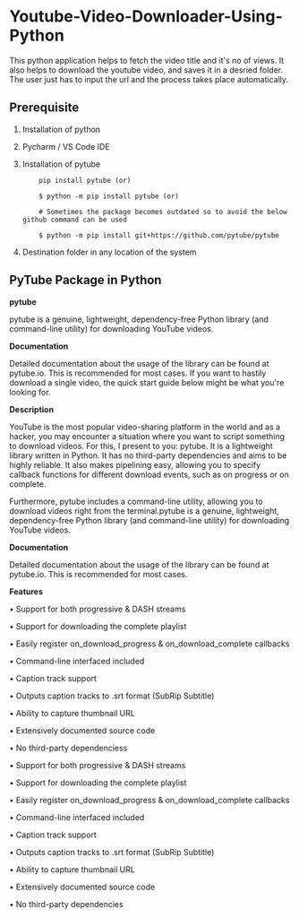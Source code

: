 # Youtube-Video-Downloader-Using-Python

This python application helps to fetch the video title and it's no of views. It also helps to download the youtube video, and saves it in a desried folder.
The user just has to input the url and the process takes place automatically.

## Prerequisite
1. Installation of python
    
2. Pycharm / VS Code IDE

3. Installation of pytube 

           pip install pytube (or)

           $ python -m pip install pytube (or)

           # Sometimes the package becomes outdated so to avoid the below github command can be used

           $ python -m pip install git+https://github.com/pytube/pytube 

5. Destination folder in any location of the system

## PyTube Package in Python

**pytube**

pytube is a genuine, lightweight, dependency-free Python library (and command-line utility) for downloading YouTube videos.

**Documentation**

Detailed documentation about the usage of the library can be found at pytube.io. This is recommended for most cases. If you want to hastily download a single video, the quick start guide below might be what you're looking for.

**Description**

YouTube is the most popular video-sharing platform in the world and as a hacker, you may encounter a situation where you want to script something to download videos. For this, I present to you: pytube. It is a lightweight library written in Python. It has no third-party dependencies and aims to be highly reliable.
It also makes pipelining easy, allowing you to specify callback functions for different download events, such as on progress or on complete.

Furthermore, pytube includes a command-line utility, allowing you to download videos right from the terminal.pytube is a genuine, lightweight, dependency-free Python library (and command-line utility) for downloading YouTube videos.

**Documentation**

Detailed documentation about the usage of the library can be found at pytube.io. This is recommended for most cases. 

**Features**

•	Support for both progressive & DASH streams

•	Support for downloading the complete playlist

•	Easily register on_download_progress & on_download_complete callbacks

•	Command-line interfaced included

•	Caption track support

•	Outputs caption tracks to .srt format (SubRip Subtitle)

•	Ability to capture thumbnail URL

•	Extensively documented source code

•	No third-party dependenciess

•	Support for both progressive & DASH streams

•	Support for downloading the complete playlist

•	Easily register on_download_progress & on_download_complete callbacks

•	Command-line interfaced included

•	Caption track support

•	Outputs caption tracks to .srt format (SubRip Subtitle)

•	Ability to capture thumbnail URL

•	Extensively documented source code

•	No third-party dependencies


